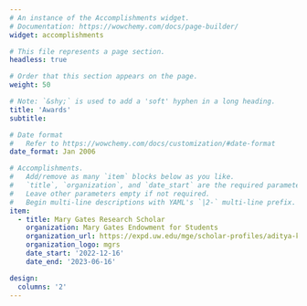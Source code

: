 ```yaml
---
# An instance of the Accomplishments widget.
# Documentation: https://wowchemy.com/docs/page-builder/
widget: accomplishments

# This file represents a page section.
headless: true

# Order that this section appears on the page.
weight: 50

# Note: `&shy;` is used to add a 'soft' hyphen in a long heading.
title: 'Awards'
subtitle:

# Date format
#   Refer to https://wowchemy.com/docs/customization/#date-format
date_format: Jan 2006

# Accomplishments.
#   Add/remove as many `item` blocks below as you like.
#   `title`, `organization`, and `date_start` are the required parameters.
#   Leave other parameters empty if not required.
#   Begin multi-line descriptions with YAML's `|2-` multi-line prefix.
item:
  - title: Mary Gates Research Scholar
    organization: Mary Gates Endowment for Students
    organization_url: https://expd.uw.edu/mge/scholar-profiles/aditya-krishna/
    organization_logo: mgrs
    date_start: '2022-12-16'
    date_end: '2023-06-16'

design:
  columns: '2'
---
```

